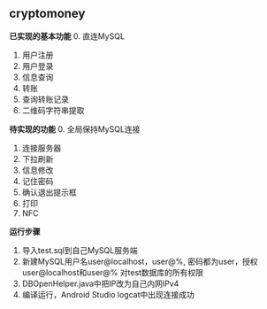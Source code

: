 ## cryptomoney

**已实现的基本功能**
0. 直连MySQL
1. 用户注册
2. 用户登录
3. 信息查询
4. 转账
5. 查询转账记录
6. 二维码字符串提取

**待实现的功能**
0. 全局保持MySQL连接
1. 连接服务器
2. 下拉刷新
3. 信息修改
4. 记住密码
5. 确认退出提示框
6. 打印
7. NFC

**运行步骤**
1. 导入test.sql到自己MySQL服务端
2. 新建MySQL用户名user@localhost，user@%, 密码都为user，授权user@localhost和user@% 对test数据库的所有权限
3. DBOpenHelper.java中把IP改为自己内网IPv4
4. 编译运行，Android Studio logcat中出现连接成功